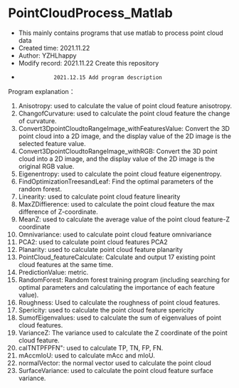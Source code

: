 # PointCloudProcess_Matlab
- This mainly contains programs that use matlab to process point cloud data
- Created time: 2021.11.22
- Author: YZHLhappy
- Modify record: 2021.11.22 Create this repository
-                2021.12.15 Add program description

Program explanation：
  1. Anisotropy: used to calculate the value of point cloud feature anisotropy.
  2. ChangofCurvature: used to calculate the point cloud feature the change of curvature.
  3. Convert3DpointCloudtoRangeImage_withFeaturesValue: Convert the 3D point cloud into a 2D image, and the display value of the 2D image is the selected feature value.
  5. Convert3DpointCloudtoRangeImage_withRGB: Convert the 3D point cloud into a 2D image, and the display value of the 2D image is the original RGB value.
  6. Eigenentropy: used to calculate the point cloud feature eigenentropy.
  7. FindOptimizationTreesandLeaf: Find the optimal parameters of the random forest.
  8. Linearity: used to calculate point cloud feature linearity
  9. MaxZDiffierence: used to calculate the point cloud feature the max difference of Z-coordinate.
  10. MeanZ: used to calculate the average value of the point cloud feature-Z coordinate
  11. Omnivariance: used to calculate point cloud feature omnivariance
  12. PCA2: used to calculate point cloud features PCA2
  13. Planarity: used to calculate point cloud feature planarity
  14. PointCloud_featureCalculate: Calculate and output 17 existing point cloud features at the same time.
  15. PredictionValue: metric.
  16. RandomForest: Random forest training program (including searching for optimal parameters and calculating the importance of each feature value).
  17. Roughness: Used to calculate the roughness of point cloud features.
  18. Spericity: used to calculate the point cloud feature spericity
  19. SumofEigenvalues: used to calculate the sum of eigenvalues ​​of point cloud features.
  20. VarianceZ: The variance used to calculate the Z coordinate of the point cloud feature.
  21. calTNTPFPFN": used to calculate TP, TN, FP, FN.
  22. mAccmIoU: used to calculate mAcc and mIoU.
  23. normalVector: the normal vector used to calculate the point cloud
  24. SurfaceVariance: used to calculate the point cloud feature surface variance.
